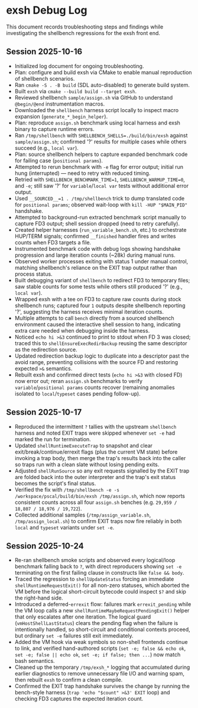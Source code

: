 # exsh Debug Log

This document records troubleshooting steps and findings while investigating the shellbench regressions for the exsh front end.

## Session 2025-10-16
- Initialized log document for ongoing troubleshooting.
- Plan: configure and build exsh via CMake to enable manual reproduction of shellbench scenarios.
- Ran `cmake -S . -B build` (SDL auto-disabled) to generate build system.
- Built `exsh` via `cmake --build build --target exsh`.
- Reviewed shellbench `sample/assign.sh` via GitHub to understand `@begin/@end` instrumentation macros.
- Downloaded the `shellbench` harness script locally to inspect macro expansion (`generate_*_begin_helper`).
- Plan: reproduce `assign.sh` benchmark using local harness and exsh binary to capture runtime errors.
- Ran `/tmp/shellbench` with `SHELLBENCH_SHELLS=./build/bin/exsh` against `sample/assign.sh`; confirmed '?' results for multiple cases while others succeed (e.g., `local var`).
- Plan: source shellbench helpers to capture expanded benchmark code for failing case (`positional params`).
- Attempted to rerun benchmark with `-e` flag for error output; initial run hung (interrupted) — need to retry with reduced timing.
- Retried with `SHELLBENCH_BENCHMARK_TIME=1`, `SHELLBENCH_WARMUP_TIME=0`, and `-e`; still saw '?' for `variable`/`local var` tests without additional error output.
- Used `__SOURCED__=1 . /tmp/shellbench` trick to dump translated code for `positional params`; observed wait-loop with `kill -HUP "$MAIN_PID"` handshake.
- Attempted to background-run extracted benchmark script manually to capture FD3 output; shell session dropped (need to retry carefully).
- Created helper harnesses (`run_variable_bench.sh`, etc.) to orchestrate HUP/TERM signals; confirmed `__finished` handler fires and writes counts when FD3 targets a file.
- Instrumented benchmark code with debug logs showing handshake progression and large iteration counts (~28k) during manual runs.
- Observed worker processes exiting with status 1 under manual control, matching shellbench's reliance on the EXIT trap output rather than process status.
- Built debugging variant of `shellbench` to redirect FD3 to temporary files; saw stable counts for some tests while others still produced '?' (e.g., `local var`).
- Wrapped exsh with a tee on FD3 to capture raw counts during stock shellbench runs; captured four `1` outputs despite shellbench reporting '?', suggesting the harness receives minimal iteration counts.
- Multiple attempts to call `bench` directly from a sourced shellbench environment caused the interactive shell session to hang, indicating extra care needed when debugging inside the harness.
- Noticed `echo hi >&3` continued to print to stdout when FD 3 was closed; traced this to `shellEnsureExecRedirBackup` reusing the same descriptor as the redirection source.
- Updated redirection backup logic to duplicate into a descriptor past the avoid range, preventing collisions with the source FD and restoring expected `>&` semantics.
- Rebuilt exsh and confirmed direct tests (`echo hi >&3` with closed FD) now error out; reran `assign.sh` benchmarks to verify `variable`/`positional params` counts recover (remaining anomalies isolated to `local`/`typeset` cases pending follow-up).

## Session 2025-10-17
- Reproduced the intermittent `?` tallies with the upstream `shellbench` harness and noted EXIT traps were skipped whenever `set -e` had marked the run for termination.
- Updated `shellRuntimeExecuteTrap` to snapshot and clear exit/break/continue/errexit flags (plus the current VM state) before invoking a trap body, then merge the trap's results back into the caller so traps run with a clean slate without losing pending exits.
- Adjusted `shellRunSource` so any exit requests signalled by the EXIT trap are folded back into the outer interpreter and the trap's exit status becomes the script's final status.
- Verified the fix with `/tmp/shellbench -e -s /workspace/pscal/build/bin/exsh /tmp/assign.sh`, which now reports consistent counts across all four `assign.sh` benches (e.g. `29,959 / 18,807 / 18,976 / 19,722`).
- Collected additional samples (`/tmp/assign_variable.sh`, `/tmp/assign_local.sh`) to confirm EXIT traps now fire reliably in both `local` and `typeset` variants under `set -e`.

## Session 2025-10-24
- Re-ran shellbench smoke scripts and observed every logical/loop benchmark falling back to `?`, with direct reproducers showing `set -e` terminating on the first failing clause in constructs like `false && body`.
- Traced the regression to `shellUpdateStatus` forcing an immediate `shellRuntimeRequestExit()` for all non-zero statuses, which aborted the VM before the logical short-circuit bytecode could inspect `$?` and skip the right-hand side.
- Introduced a deferred-`errexit` flow: failures mark `errexit_pending` while the VM loop calls a new `shellRuntimeMaybeRequestPendingExit()` helper that only escalates after one iteration. The logical guard (`vmHostShellLastStatus`) clears the pending flag when the failure is intentionally handled, so short-circuit and conditional contexts proceed, but ordinary `set -e` failures still exit immediately.
- Added the VM hook via weak symbols so non-shell frontends continue to link, and verified hand-authored scripts (`set -e; false && echo ok`, `set -e; false || echo ok`, `set -e; if false; then ...`) now match bash semantics.
- Cleaned up the temporary `/tmp/exsh_*` logging that accumulated during earlier diagnostics to remove unnecessary file I/O and warning spam, then rebuilt `exsh` to confirm a clean compile.
- Confirmed the EXIT trap handshake survives the change by running the bench-style harness (`trap 'echo "$count" >&3' EXIT` loop) and checking FD3 captures the expected iteration count.
